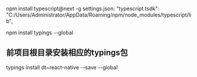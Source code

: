 npm install typescript@next -g
settings.json:
"typescript.tsdk": "C:/Users/Administrator/AppData/Roaming/npm/node_modules/typescript/lib",

npm install typings --global

## 前项目根目录安装相应的typings包
typings install dt~react-native --save --global